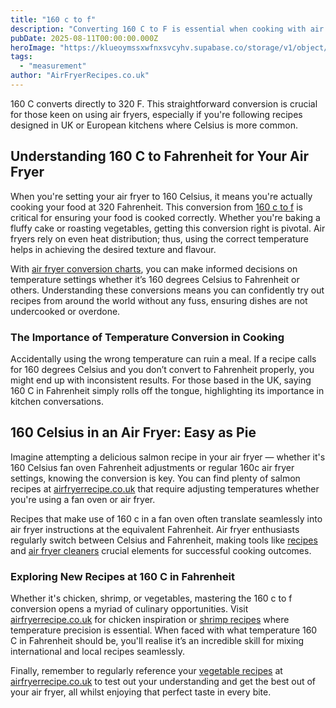 ```yaml
---
title: "160 c to f"
description: "Converting 160 C to F is essential when cooking with air fryers. Discover how 160 degrees Celsius becomes 320 degrees Fahrenheit and perfect your cooking."
pubDate: 2025-08-11T00:00:00.000Z
heroImage: "https://klueoymssxwfnxsvcyhv.supabase.co/storage/v1/object/public/md/160-c-to-f-a929ed3a.png"
tags:
  - "measurement"
author: "AirFryerRecipes.co.uk"
---
```


<p id="">160 C converts directly to 320 F. This straightforward conversion is crucial for those keen on using air fryers, especially if you're following recipes designed in UK or European kitchens where Celsius is more common.</p><h2 id="">Understanding 160 C to Fahrenheit for Your Air Fryer</h2><p id="">When you're setting your air fryer to 160 Celsius, it means you're actually cooking your food at 320 Fahrenheit. This conversion from <a href="https://www.airfryerrecipe.co.uk/" id="">160 c to f</a> is critical for ensuring your food is cooked correctly. Whether you're baking a fluffy cake or roasting vegetables, getting this conversion right is pivotal. Air fryers rely on even heat distribution; thus, using the correct temperature helps in achieving the desired texture and flavour.</p><p id="">With <a href="https://www.airfryerrecipe.co.uk/air-fryer-conversion-chart" id="">air fryer conversion charts</a>, you can make informed decisions on temperature settings whether it’s 160 degrees Celsius to Fahrenheit or others. Understanding these conversions means you can confidently try out recipes from around the world without any fuss, ensuring dishes are not undercooked or overdone.</p><h3 id="">The Importance of Temperature Conversion in Cooking</h3><p id="">Accidentally using the wrong temperature can ruin a meal. If a recipe calls for 160 degrees Celsius and you don’t convert to Fahrenheit properly, you might end up with inconsistent results. For those based in the UK, saying 160 C in Fahrenheit simply rolls off the tongue, highlighting its importance in kitchen conversations.</p><h2 id="">160 Celsius in an Air Fryer: Easy as Pie</h2><p id="">Imagine attempting a delicious salmon recipe in your air fryer — whether it's 160 Celsius fan oven Fahrenheit adjustments or regular 160c air fryer settings, knowing the conversion is key. You can find plenty of salmon recipes at <a href="https://www.airfryerrecipe.co.uk/recipe-category/salmon" id="">airfryerrecipe.co.uk</a> that require adjusting temperatures whether you're using a fan oven or air fryer.</p><p id="">Recipes that make use of 160 c in a fan oven often translate seamlessly into air fryer instructions at the equivalent Fahrenheit. Air fryer enthusiasts regularly switch between Celsius and Fahrenheit, making tools like <a href="https://www.airfryerrecipe.co.uk/recipes" id="">recipes</a> and <a href="https://www.airfryerrecipe.co.uk/air-fryer-cleaner" id="">air fryer cleaners</a> crucial elements for successful cooking outcomes.</p><h3 id="">Exploring New Recipes at 160 C in Fahrenheit</h3><p id="">Whether it's chicken, shrimp, or vegetables, mastering the 160 c to f conversion opens a myriad of culinary opportunities. Visit <a href="https://www.airfryerrecipe.co.uk/recipe-category/chicken" id="">airfryerrecipe.co.uk</a> for chicken inspiration or <a href="https://www.airfryerrecipe.co.uk/recipe-category/shrimp" id="">shrimp recipes</a> where temperature precision is essential. When faced with what temperature 160 C in Fahrenheit should be, you'll realise it’s an incredible skill for mixing international and local recipes seamlessly.</p><p id="">Finally, remember to regularly reference your <a href="https://www.airfryerrecipe.co.uk/recipe-category/vegetables" id="">vegetable recipes</a> at <a href="https://www.airfryerrecipe.co.uk/" id="">airfryerrecipe.co.uk</a> to test out your understanding and get the best out of your air fryer, all whilst enjoying that perfect taste in every bite.</p>